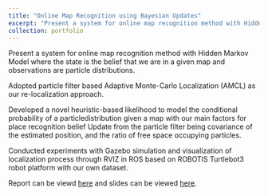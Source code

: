 ```yaml
---
title: "Online Map Recognition using Bayesian Updates"
excerpt: "Present a system for online map recognition method with Hidden Markov Modelwith novel heuristic-based likelihood model. Conducted experiments with Gazebo simulation and visualization of localization process through RVIZ."
collection: portfolio
---
```

Present a system for online map recognition method with Hidden Markov Model where the state is the belief that we are in a given map and observations are particle distributions.

Adopted particle filter based Adaptive Monte-Carlo Localization (AMCL) as our re-localization approach.

Developed a novel heuristic-based likelihood to model the conditional probability of a particledistribution given a map with our main factors for place recognition belief Update from the particle filter being covariance of the estimated position, and the ratio of free space occupying particles.

Conducted experiments with Gazebo simulation and visualization of localization process through RVIZ in ROS based on ROBOTIS Turtlebot3 robot platform with our own dataset.


Report can be viewd [here](https://www.overleaf.com/read/gvbvggxfvsxc) and slides can be viewed [here](https://docs.google.com/presentation/d/1XK8ie3_NdOfbn96_KCTx3Zc9yU9yDQ0dhDGJp0T_Id0/edit?usp=sharing).
